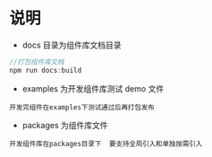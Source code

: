 # 说明

-   docs 目录为组件库文档目录

```js
//打包组件库文档
npm run docs:build
```

-   examples 为开发组件库测试 demo 文件

```
开发完组件在examples下测试通过后再打包发布
```

-   packages 为组件库文件

```
开发组件库在packages目录下  要支持全局引入和单独按需引入
```
